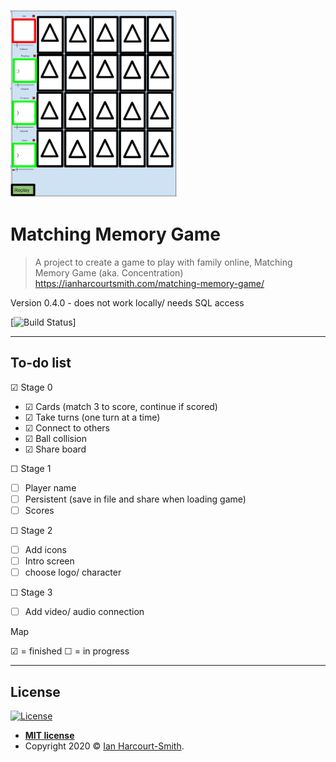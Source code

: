 <a href="https://github.com/IanEarnest/MatchingMemoryGame/blob/master/MMG%20Pics/pic%200.png"><img src="https://raw.githubusercontent.com/IanEarnest/MatchingMemoryGame/master/MMG%20Pics/pic%200.png" title="MMG pic 0" alt="MMG pic 0" height="300"></a>


# Matching Memory Game

> A project to create a game to play with family online, Matching Memory Game (aka. Concentration)
https://ianharcourtsmith.com/matching-memory-game/

Version 0.4.0 - does not work locally/ needs SQL access

[![Build Status](http://img.shields.io/travis/badges/badgerbadgerbadger.svg?style=flat-square)]

---

## To-do list
&#x2611; Stage 0
- &#x2611; Cards (match 3 to score, continue if scored)
- &#x2611; Take turns (one turn at a time)
- &#x2611; Connect to others
- &#x2611; Ball collision
- &#x2611; Share board
	
&#9744; Stage 1
- &#9744; Player name
- &#9744; Persistent (save in file and share when loading game)
- &#9744; Scores

&#9744; Stage 2
- &#9744; Add icons
- &#9744; Intro screen
- &#9744; choose logo/ character

&#9744; Stage 3
- &#9744; Add video/ audio connection


Map

&#x2611; = finished
&#9744; = in progress

---

## License

[![License](http://img.shields.io/:license-mit-blue.svg?style=flat-square)](http://badges.mit-license.org)

- **[MIT license](http://opensource.org/licenses/mit-license.php)**
- Copyright 2020 © <a href="http://ianharcourtsmith.com/" target="_blank">Ian Harcourt-Smith</a>.

